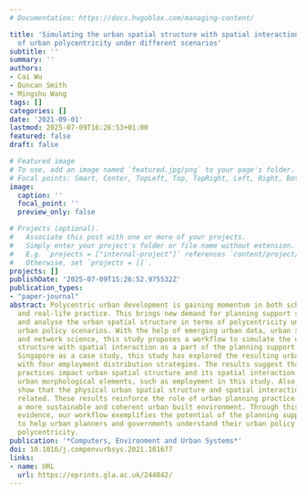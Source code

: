 ```yaml
---
# Documentation: https://docs.hugoblox.com/managing-content/

title: 'Simulating the urban spatial structure with spatial interaction: A case study
  of urban polycentricity under different scenarios'
subtitle: ''
summary: ''
authors:
- Cai Wu
- Duncan Smith
- Mingshu Wang
tags: []
categories: []
date: '2021-09-01'
lastmod: 2025-07-09T16:26:53+01:00
featured: false
draft: false

# Featured image
# To use, add an image named `featured.jpg/png` to your page's folder.
# Focal points: Smart, Center, TopLeft, Top, TopRight, Left, Right, BottomLeft, Bottom, BottomRight.
image:
  caption: ''
  focal_point: ''
  preview_only: false

# Projects (optional).
#   Associate this post with one or more of your projects.
#   Simply enter your project's folder or file name without extension.
#   E.g. `projects = ["internal-project"]` references `content/project/deep-learning/index.md`.
#   Otherwise, set `projects = []`.
projects: []
publishDate: '2025-07-09T15:26:52.975532Z'
publication_types:
- "paper-journal"
abstract: Polycentric urban development is gaining momentum in both scholarly research
  and real-life practice. This brings new demand for planning support systems to simulate
  and analyse the urban spatial structure in terms of polycentricity under various
  urban policy scenarios. With the help of emerging urban data, urban simulation techniques,
  and network science, this study proposes a workflow to simulate the urban spatial
  structure with spatial interaction as a part of the planning support system. Using
  Singapore as a case study, this study has explored the resulting urban spatial structure
  with four employment distribution strategies. The results suggest that planning
  practices impact urban spatial structure and its spatial interaction by redistributing
  urban morphological elements, such as employment in this study. Also, our results
  show that the physical urban spatial structure and spatial interaction are closely
  related. These results reinforce the role of urban planning practice to achieve
  a more sustainable and coherent urban built environment. Through this empirical
  evidence, our workflow exemplifies the potential of the planning support system
  to help urban planners and governments understand their urban policy regarding urban
  polycentricity.
publication: '*Computers, Environment and Urban Systems*'
doi: 10.1016/j.compenvurbsys.2021.101677
links:
- name: URL
  url: https://eprints.gla.ac.uk/244842/
---
```

